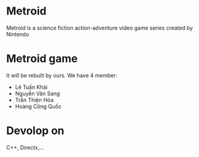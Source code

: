 # Metroid
Metroid is a science fiction action-adventure video game series created by Nintendo

# Metroid game
It will be rebuilt by ours. We have 4 member:
 + Lê Tuấn Khải
 + Nguyễn Văn Sang
 + Trần Thiện Hòa
 + Hoàng Công Quốc
 
# Devolop on
C++, Directx,...

